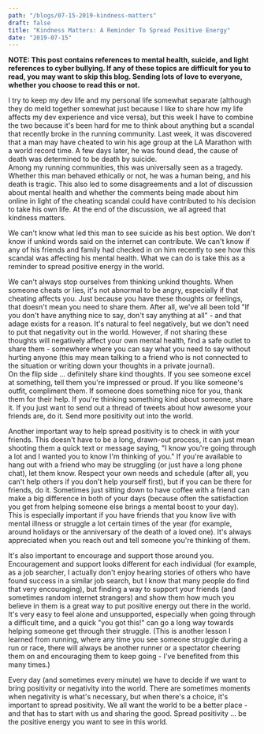 ```yaml
---
path: "/blogs/07-15-2019-kindness-matters"
draft: false 
title: "Kindness Matters: A Reminder To Spread Positive Energy"
date: "2019-07-15"
---
```

__NOTE: This post contains references to mental health, suicide, and light references to cyber bullying. If any of these topics are difficult for you to read, you may want to skip this blog. Sending lots of love to everyone, whether you choose to read this or not.__

I try to keep my dev life and my personal life somewhat separate (although they do meld together somewhat just because I like to share how my life affects my dev experience and vice versa), but this week I have to combine the two because it's been hard for me to think about anything but a scandal that recently broke in the running community. Last week, it was discovered that a man may have cheated to win his age group at the LA Marathon with a world record time. A few days later, he was found dead, the cause of death was determined to be death by suicide.  
Among my running communities, this was universally seen as a tragedy. Whether this man behaved ethically or not, he was a human being, and his death is tragic. This also led to some disagreements and a lot of discussion about mental health and whether the comments being made about him online in light of the cheating scandal could have contributed to his decision to take his own life. At the end of the discussion, we all agreed that kindness matters.

We can't know what led this man to see suicide as his best option. We don't know if unkind words said on the internet can contribute. We can't know if any of his friends and family had checked in on him recently to see how this scandal was affecting his mental health. What we can do is take this as a reminder to spread positive energy in the world.

We can't always stop ourselves from thinking unkind thoughts. When someone cheats or lies, it's not abnormal to be angry, especially if that cheating affects you. Just because you have these thoughts or feelings, that doesn't mean you need to share them. After all, we've all been told "If you don't have anything nice to say, don't say anything at all" - and that adage exists for a reason. It's natural to feel negatively, but we don't need to put that negativity out in the world. However, if not sharing these thoughts will negatively affect your own mental health, find a safe outlet to share them - somewhere where you can say what you need to say without hurting anyone (this may mean talking to a friend who is not connected to the situation or writing down your thoughts in a private journal).  
On the flip side ... definitely share kind thoughts. If you see someone excel at something, tell them you're impressed or proud. If you like someone's outfit, compliment them. If someone does something nice for you, thank them for their help. If you're thinking something kind about someone, share it. If you just want to send out a thread of tweets about how awesome your friends are, do it. Send more positivity out into the world.

Another important way to help spread positivity is to check in with your friends. This doesn't have to be a long, drawn-out process, it can just mean shooting them a quick text or message saying, "I know you're going through a lot and I wanted you to know I'm thinking of you." If you're available to hang out with a friend who may be struggling (or just have a long phone chat), let them know. Respect your own needs and schedule (after all, you can't help others if you don't help yourself first), but if you can be there for friends, do it. Sometimes just sitting down to have coffee with a friend can make a big difference in both of your days (because often the satisfaction you get from helping someone else brings a mental boost to your day).  
This is especially important if you have friends that you know live with mental illness or struggle a lot certain times of the year (for example, around holidays or the anniversary of the death of a loved one). It's always appreciated when you reach out and tell someone you're thinking of them.

It's also important to encourage and support those around you. Encouragement and support looks different for each individual (for example, as a job searcher, I actually don't enjoy hearing stories of others who have found success in a similar job search, but I know that many people do find that very encouraging), but finding a way to support your friends (and sometimes random internet strangers) and show them how much you believe in them is a great way to put positive energy out there in the world. It's very easy to feel alone and unsupported, especially when going through a difficult time, and a quick "you got this!" can go a long way towards helping someone get through their struggle. (This is another lesson I learned from running, where any time you see someone struggle during a run or race, there will always be another runner or a spectator cheering them on and encouraging them to keep going - I've benefited from this many times.)

Every day (and sometimes every minute) we have to decide if we want to bring positivity or negativity into the world. There are sometimes moments when negativity is what's necessary, but when there's a choice, it's important to spread positivity. We all want the world to be a better place - and that has to start with us and sharing the good. Spread positivity ... be the positive energy you want to see in this world.
